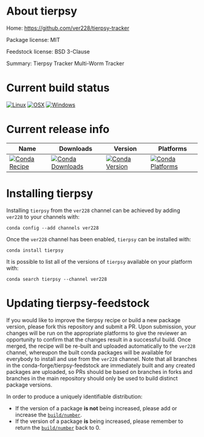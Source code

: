 About tierpsy
=============

Home: https://github.com/ver228/tierpsy-tracker

Package license: MIT

Feedstock license: BSD 3-Clause

Summary: Tierpsy Tracker Multi-Worm Tracker



Current build status
====================

[![Linux](https://img.shields.io/circleci/project/github/conda-forge/tierpsy-feedstock/master.svg?label=Linux)](https://circleci.com/gh/conda-forge/tierpsy-feedstock)
[![OSX](https://img.shields.io/travis/conda-forge/tierpsy-feedstock/master.svg?label=macOS)](https://travis-ci.org/conda-forge/tierpsy-feedstock)
[![Windows](https://img.shields.io/appveyor/ci/conda-forge/tierpsy-feedstock/master.svg?label=Windows)](https://ci.appveyor.com/project/conda-forge/tierpsy-feedstock/branch/master)

Current release info
====================

| Name | Downloads | Version | Platforms |
| --- | --- | --- | --- |
| [![Conda Recipe](https://img.shields.io/badge/recipe-tierpsy-green.svg)](https://anaconda.org/ver228/tierpsy) | [![Conda Downloads](https://img.shields.io/conda/dn/ver228/tierpsy.svg)](https://anaconda.org/ver228/tierpsy) | [![Conda Version](https://img.shields.io/conda/vn/ver228/tierpsy.svg)](https://anaconda.org/ver228/tierpsy) | [![Conda Platforms](https://img.shields.io/conda/pn/ver228/tierpsy.svg)](https://anaconda.org/ver228/tierpsy) |

Installing tierpsy
==================

Installing `tierpsy` from the `ver228` channel can be achieved by adding `ver228` to your channels with:

```
conda config --add channels ver228
```

Once the `ver228` channel has been enabled, `tierpsy` can be installed with:

```
conda install tierpsy
```

It is possible to list all of the versions of `tierpsy` available on your platform with:

```
conda search tierpsy --channel ver228
```




Updating tierpsy-feedstock
==========================

If you would like to improve the tierpsy recipe or build a new
package version, please fork this repository and submit a PR. Upon submission,
your changes will be run on the appropriate platforms to give the reviewer an
opportunity to confirm that the changes result in a successful build. Once
merged, the recipe will be re-built and uploaded automatically to the
`ver228` channel, whereupon the built conda packages will be available for
everybody to install and use from the `ver228` channel.
Note that all branches in the conda-forge/tierpsy-feedstock are
immediately built and any created packages are uploaded, so PRs should be based
on branches in forks and branches in the main repository should only be used to
build distinct package versions.

In order to produce a uniquely identifiable distribution:
 * If the version of a package **is not** being increased, please add or increase
   the [``build/number``](https://conda.io/docs/user-guide/tasks/build-packages/define-metadata.html#build-number-and-string).
 * If the version of a package **is** being increased, please remember to return
   the [``build/number``](https://conda.io/docs/user-guide/tasks/build-packages/define-metadata.html#build-number-and-string)
   back to 0.

